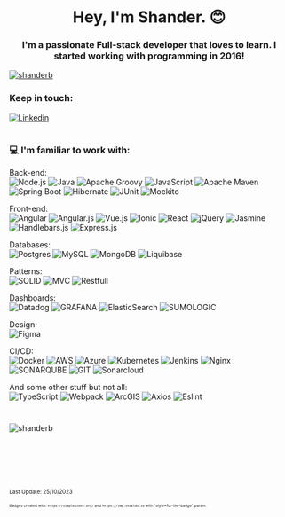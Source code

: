 <h1 align="center">Hey, I'm Shander. 😊</h1>
<h3 align="center">I'm a passionate Full-stack developer that loves to learn. I started working with programming in 2016!</h3>

<p align="left"> <a href="https://github.com/ryo-ma/github-profile-trophy"><img src="https://github-profile-trophy.vercel.app/?username=shanderb&theme=darkhub&rank=SECRECT,SSS,SS,S,AAA,AA,A,B,C&column=-1&no-bg=true&margin-w=15" alt="shanderb" /></a> </p>

<h3>Keep in touch:</h3>

[![Linkedin](https://img.shields.io/badge/Linkedin-0077b7.svg?style=for-the-badge&logo=Linkedin)](https://www.linkedin.com/in/shander-andrade-335282195/)

# <h3>💻 I'm familiar to work with:

Back-end:<br>
![Node.js](https://img.shields.io/badge/Node.js-689f63.svg?style=for-the-badge&logo=nodedotjs&color=3e863d&logoColor=white) 
![Java](https://img.shields.io/badge/java%208%2F9%2F11%2F14%2F21-%23ED8B00.svg?style=for-the-badge&logo=openjdk&logoColor=black) 
![Apache Groovy](https://img.shields.io/badge/Apache%20Groovy-4298B8.svg?style=for-the-badge&logo=Apache+Groovy&logoColor=white)
![JavaScript](https://img.shields.io/badge/javascript-%23323330.svg?style=for-the-badge&logo=javascript&logoColor=%23F7DF1E) 
![Apache Maven](https://img.shields.io/badge/Apache%20Maven-C71A36?style=for-the-badge&logo=Apache%20Maven&logoColor=orange) 
![Spring Boot](https://img.shields.io/badge/spring%20boot-%233880FF.svg?style=for-the-badge&logo=SpringBoot) 
![Hibernate](https://img.shields.io/badge/hibernate-%233880FF.svg?style=for-the-badge&logo=Hibernate) 
![JUnit](https://img.shields.io/badge/JUnit-25A162.svg?style=for-the-badge&logo=junit5&logoColor=dc524a) 
![Mockito](https://img.shields.io/badge/Mockito-7F9942.svg?style=for-the-badge&logo=Mockito) 

Front-end:<br>
![Angular](https://img.shields.io/badge/angular%204%2F6%2F8%2F9%2F11%2F12%2F13%2F14%2F15%2F16%2F18-%23DD0031.svg?style=for-the-badge&logo=angular&logoColor=white) 
![Angular.js](https://img.shields.io/badge/angular.js-%23E23237.svg?style=for-the-badge&logo=angularjs&logoColor=white) 
![Vue.js](https://img.shields.io/badge/vue.js-%2335495e.svg?style=for-the-badge&logo=vuedotjs&logoColor=%234FC08D) 
![Ionic](https://img.shields.io/badge/Ionic-%233880FF.svg?style=for-the-badge&logo=Ionic&logoColor=white) 
![React](https://img.shields.io/badge/react-%2320232a.svg?style=for-the-badge&logo=react&logoColor=%2361DAFB) 
![jQuery](https://img.shields.io/badge/jquery-%230769AD.svg?style=for-the-badge&logo=jquery&logoColor=white) 
![Jasmine](https://img.shields.io/badge/jasmine-%238A4182.svg?style=for-the-badge&logo=jasmine&logoColor=white) 
![Handlebars.js](https://img.shields.io/badge/Handlebars.js-%23007ACC.svg?style=for-the-badge&logo=Handlebars%2Ejs) 
![Express.js](https://img.shields.io/badge/Express.js-%23007ACC.svg?style=for-the-badge&logo=Express%2Ejs) 




Databases:<br>
![Postgres](https://img.shields.io/badge/postgres-%23316192.svg?style=for-the-badge&logo=postgresql&logoColor=white) 
![MySQL](https://img.shields.io/badge/mysql-%2300000f.svg?style=for-the-badge&logo=mysql&logoColor=white) 
![MongoDB](https://img.shields.io/badge/MongoDB-%234ea94b.svg?style=for-the-badge&logo=mongodb&logoColor=white) 
![Liquibase](https://img.shields.io/badge/Liquibase-ff3d00.svg?style=for-the-badge&logo=liquibase) 

Patterns:<br>
![SOLID](https://img.shields.io/badge/SOLID-BABABA.svg?style=for-the-badge&logo=SOLID&logoColor=black) 
![MVC](https://img.shields.io/badge/MVC-000099.svg?style=for-the-badge&logo=slickpic&logoColor=white) 
![Restfull](https://img.shields.io/badge/Rest%20API-27994f.svg?style=for-the-badge&logo=forestry&logoColor=white) 

Dashboards:<br>
![Datadog](https://img.shields.io/badge/datadog-%23632CA6.svg?style=for-the-badge&logo=datadog&logoColor=white) 
![GRAFANA](https://img.shields.io/badge/grafana-F46800.svg?style=for-the-badge&logo=grafana&logoColor=white&color=%23F46800) 
![ElasticSearch](https://img.shields.io/badge/-ElasticSearch-005571?style=for-the-badge&logo=elasticsearch) 
![SUMOLOGIC](https://img.shields.io/badge/sumologic-000099.svg?style=for-the-badge&logo=sumologic&logoColor=white&color=%23000099) 

Design:<br>
![Figma](https://img.shields.io/badge/figma-%23F24E1E.svg?style=for-the-badge&logo=figma&logoColor=white) 

CI/CD:<br>
![Docker](https://img.shields.io/badge/docker-%230db7ed.svg?style=for-the-badge&logo=docker&logoColor=white) 
![AWS](https://img.shields.io/badge/AWS-%23FF9900.svg?style=for-the-badge&logo=amazon-aws&logoColor=white) 
![Azure](https://img.shields.io/badge/azure-%230072C6.svg?style=for-the-badge&logo=microsoftazure&logoColor=white) 
![Kubernetes](https://img.shields.io/badge/kubernetes-%23326ce5.svg?style=for-the-badge&logo=kubernetes&logoColor=white) 
![Jenkins](https://img.shields.io/badge/jenkins-%232C5263.svg?style=for-the-badge&logo=jenkins&logoColor=white) 
![Nginx](https://img.shields.io/badge/nginx-%23009639.svg?style=for-the-badge&logo=nginx&logoColor=white) 
![SONARQUBE](https://img.shields.io/badge/sonarqube-479dd3.svg?style=for-the-badge&logo=sonarqube&logoColor=black&color=479dd3) 
![GIT](https://img.shields.io/badge/Git-f05033?style=for-the-badge&logo=git&logoColor=white) 
![Sonarcloud](https://img.shields.io/badge/sonarcloud-fd6800?style=for-the-badge&logo=sonarcloud&logoColor=white) 

And some other stuff but not all:<br>
![TypeScript](https://img.shields.io/badge/typescript-%23007ACC.svg?style=for-the-badge&logo=typescript&logoColor=white) 
![Webpack](https://img.shields.io/badge/webpack-%238DD6F9.svg?style=for-the-badge&logo=webpack&logoColor=black) 
![ArcGIS](https://img.shields.io/badge/ArcGIS-027bc2.svg?style=for-the-badge&logo=ArcGIS&logoColor=24ae63) 
![Axios](https://img.shields.io/badge/Axios-671ddf.svg?style=for-the-badge&logo=Axios&logoColor=black) 
![Eslint](https://img.shields.io/badge/eslint-4b32c3.svg?style=for-the-badge&logo=eslint&logoColor=black) 

#
<p><img align="left" src="https://github-readme-stats.vercel.app/api/top-langs?username=shanderb&locale=en&show_icons=true&layout=compact&theme=dark" alt="shanderb" /></p>

<br><br><br><br><br><br><br>
<sup><sub> Last Update: 25/10/2023 </sup>

<sup><sub><sub><sub>
Badges created with: `https://simpleicons.org/` and `https://img.shields.io` with "style=for-the-badge" param.
</sup>






